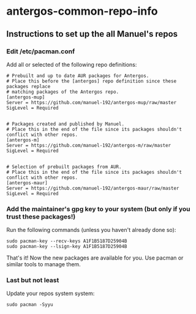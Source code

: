 # antergos-common-repo-info
## Instructions to set up the all Manuel's repos
### Edit /etc/pacman.conf
Add all or selected of the following repo definitions:
```
# Prebuilt and up to date AUR packages for Antergos.
# Place this before the [antergos] repo definition since these packages replace
# matching packages of the Antergos repo.
[antergos-mup]
Server = https://github.com/manuel-192/antergos-mup/raw/master
SigLevel = Required


# Packages created and published by Manuel.
# Place this in the end of the file since its packages shouldn't conflict with other repos.
[antergos-m]
Server = https://github.com/manuel-192/antergos-m/raw/master
SigLevel = Required


# Selection of prebuilt packages from AUR.
# Place this in the end of the file since its packages shouldn't conflict with other repos.
[antergos-maur]
Server = https://github.com/manuel-192/antergos-maur/raw/master
SigLevel = Required
```
### Add the maintainer's gpg key to your system (but only if you trust these packages!)
Run the following commands (unless you haven't already done so):
```
sudo pacman-key --recv-keys A1F1B5187D25904B
sudo pacman-key --lsign-key A1F1B5187D25904B
```
That's it! Now the new packages are available for you. Use pacman or similar tools to manage them.
### Last but not least
Update your repos system system:
```
sudo pacman -Syyu
```
